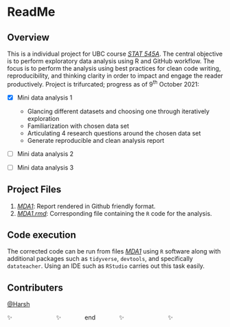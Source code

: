 # ReadMe

## Overview
This is a individual project for UBC course *[STAT 545A](https://stat545.stat.ubc.ca/syllabus-545a/)*. The central objective is to perform exploratory data analysis using R and GitHub workflow. The focus is to perform the analysis using best practices for clean code writing, reproducibility, and thinking clarity in order to impact and engage the reader productively. Project is trifurcated; progress as of 9<sup>th</sup> October 2021:

- [x] Mini data analysis 1
  * Glancing different datasets and choosing one through iteratively exploration
  * Familiarization with chosen data set
  * Articulating 4 research questions around the chosen data set
  * Generate reproducible and clean analysis report
- [ ] Mini data analysis 2
- [ ] Mini data analysis 3
  

## Project Files
1. *[MDA1](/MDA1.md)*: Report rendered in Github friendly format.
2. *[MDA1.rmd](/MDA1.rmd)*: Corresponding file containing the `R` code for the analysis.

## Code execution
The corrected code can be run from files *[MDA1](/MDA1.Rmd)* using `R` software along with additional packages such as `tidyverse`, `devtools`, and specifically  `datateacher`. Using an IDE such as `RStudio` carries out this task easily.

## Contributers
[@Harsh](https://github.com/hs235)


:sparkles: &nbsp;&nbsp;&nbsp;&nbsp;&nbsp;&nbsp;&nbsp;&nbsp;&nbsp;&nbsp;&nbsp;&nbsp;&nbsp;&nbsp;&nbsp;&nbsp;&nbsp;&nbsp;&nbsp;&nbsp;&nbsp;&nbsp;&nbsp;&nbsp; :sparkles: &nbsp;&nbsp;&nbsp;&nbsp;&nbsp;&nbsp;&nbsp;&nbsp;&nbsp;&nbsp;&nbsp;&nbsp; end &nbsp;&nbsp;&nbsp;&nbsp;&nbsp;&nbsp;&nbsp;&nbsp;&nbsp;&nbsp;&nbsp;&nbsp; :sparkles: &nbsp;&nbsp;&nbsp;&nbsp;&nbsp;&nbsp;&nbsp;&nbsp;&nbsp;&nbsp;&nbsp;&nbsp;&nbsp;&nbsp;&nbsp;&nbsp;&nbsp;&nbsp;&nbsp;&nbsp;&nbsp;&nbsp;&nbsp;&nbsp; :sparkles:
